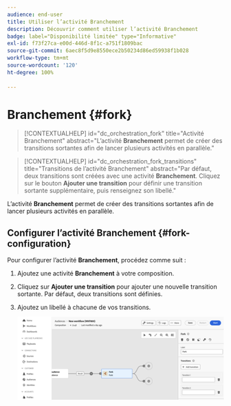 ```yaml
---
audience: end-user
title: Utiliser l’activité Branchement
description: Découvrir comment utiliser l’activité Branchement
badge: label="Disponibilité limitée" type="Informative"
exl-id: f73f27ca-e00d-446d-8f1c-a751f1809bac
source-git-commit: 6aec8f5d9e8550ece2b50234d86ed59938f1b028
workflow-type: tm+mt
source-wordcount: '120'
ht-degree: 100%

---
```


# Branchement {#fork}

>[!CONTEXTUALHELP]
>id="dc_orchestration_fork"
>title="Activité Branchement"
>abstract="L’activité **Branchement** permet de créer des transitions sortantes afin de lancer plusieurs activités en parallèle."

>[!CONTEXTUALHELP]
>id="dc_orchestration_fork_transitions"
>title="Transitions de l’activité Branchement"
>abstract="Par défaut, deux transitions sont créées avec une activité **Branchement**. Cliquez sur le bouton **Ajouter une transition** pour définir une transition sortante supplémentaire, puis renseignez son libellé."

L’activité **Branchement** permet de créer des transitions sortantes afin de lancer plusieurs activités en parallèle.

## Configurer l’activité Branchement {#fork-configuration}

Pour configurer l’activité **Branchement**, procédez comme suit :

1. Ajoutez une activité **Branchement** à votre composition.
1. Cliquez sur **Ajouter une transition** pour ajouter une nouvelle transition sortante. Par défaut, deux transitions sont définies.
1. Ajoutez un libellé à chacune de vos transitions.

   ![](../assets/fork.png)
